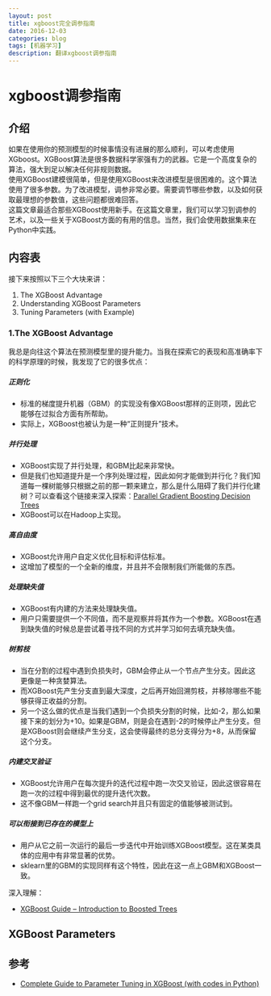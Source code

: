 ```yaml
--- 
layout: post 
title: xgboost完全调参指南
date: 2016-12-03 
categories: blog 
tags: [机器学习] 
description: 翻译xgboost调参指南
--- 
```


# xgboost调参指南

## 介绍

如果在使用你的预测模型的时候事情没有进展的那么顺利，可以考虑使用XGboost。XGBoost算法是很多数据科学家强有力的武器。它是一个高度复杂的算法，强大到足以解决任何非规则数据。  
使用XGBoost建模很简单，但是使用XGBoost来改进模型是很困难的。这个算法使用了很多参数。为了改进模型，调参非常必要。需要调节哪些参数，以及如何获取最理想的参数值，这些问题都很难回答。  
这篇文章最适合那些XGBoost使用新手。在这篇文章里，我们可以学习到调参的艺术，以及一些关于XGBoost方面的有用的信息。当然，我们会使用数据集来在Python中实践。

## 内容表

接下来按照以下三个大块来讲：

1. The XGBoost Advantage
2. Understanding XGBoost Parameters
3. Tuning Parameters (with Example)

### 1.The XGBoost Advantage

我总是向往这个算法在预测模型里的提升能力。当我在探索它的表现和高准确率下的科学原理的时候，我发现了它的很多优点：  

##### 正则化

* 标准的梯度提升机器（GBM）的实现没有像XGBoost那样的正则项，因此它能够在过拟合方面有所帮助。
* 实际上，XGBoost也被认为是一种“正则提升”技术。  

##### 并行处理

* XGBoost实现了并行处理，和GBM比起来非常快。
* 但是我们也知道提升是一个序列处理过程，因此如何才能做到并行化？我们知道每一棵树能够只根据之前的那一颗来建立，那么是什么阻碍了我们并行化建树？可以查看这个链接来深入探索：[Parallel Gradient Boosting Decision Trees](http://zhanpengfang.github.io/418home.html)  
* XGBoost可以在Hadoop上实现。

##### 高自由度

* XGBoost允许用户自定义优化目标和评估标准。
* 这增加了模型的一个全新的维度，并且并不会限制我们所能做的东西。

##### 处理缺失值

* XGBoost有内建的方法来处理缺失值。
* 用户只需要提供一个不同值，而不是观察并将其作为一个参数。XGBoost在遇到缺失值的时候总是尝试着寻找不同的方式并学习如何去填充缺失值。  

##### 树剪枝

* 当在分割的过程中遇到负损失时，GBM会停止从一个节点产生分支。因此这更像是一种贪婪算法。
* 而XGBoost先产生分支直到最大深度，之后再开始回溯剪枝，并移除哪些不能够获得正收益的分割。
* 另一个这么做的优点是当我们遇到一个负损失分割的时候，比如-2，那么如果接下来的划分为+10。如果是GBM，则是会在遇到-2的时候停止产生分支。但是XGBoost则会继续产生分支，这会使得最终的总分支得分为+8，从而保留这个分支。  

##### 内建交叉验证

* XGBoost允许用户在每次提升的迭代过程中跑一次交叉验证，因此这很容易在跑一次的过程中得到最优的提升迭代次数。
* 这不像GBM一样跑一个grid search并且只有固定的值能够被测试到。

##### 可以衔接到已存在的模型上

* 用户从它之前一次运行的最后一步迭代中开始训练XGBoost模型。这在某类具体的应用中有非常显著的优势。
* sklearn里的GBM的实现同样有这个特性，因此在这一点上GBM和XGBoost一致。

深入理解：

* [XGBoost Guide – Introduction to Boosted Trees](http://xgboost.readthedocs.io/en/latest/model.html)

## XGBoost Parameters



## 参考

* [Complete Guide to Parameter Tuning in XGBoost (with codes in Python)](https://www.analyticsvidhya.com/blog/2016/03/complete-guide-parameter-tuning-xgboost-with-codes-python/)


